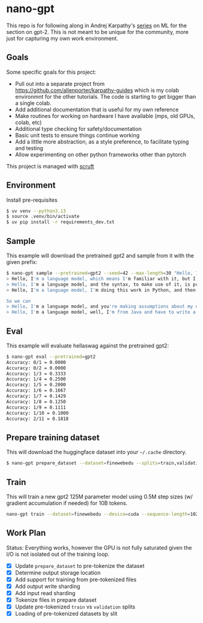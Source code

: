 # nano-gpt

This repo is for following along in Andrej Karpathy's [series](https://www.youtube.com/playlist?list=PLAqhIrjkxbuWI23v9cThsA9GvCAUhRvKZ) on ML for the section on gpt-2. This is
not meant to be unique for the community, more just for capturing my own
work environment.

## Goals

Some specific goals for this project:

- Pull out into a separate project from https://github.com/allenporter/karpathy-guides which is my colab environmnt for the other tutorials. The code is starting to get bigger than a single colab.
- Add additional documentation that is useful for my own reference
- Make routines for working on hardware I have available (mps, old GPUs, colab, etc)
- Additional type checking for safety/documentation
- Basic unit tests to ensure things continue working
- Add a little more abstraction, as a style preference, to facilitate typing and testing
- Allow experimenting on other python frameworks other than pytorch

This project is managed with [scruft](https://github.com/allenporter/scruft)

## Environment

Install pre-requisites

```bash
$ uv venv --python3.13
$ source .venv/bin/activate
$ uv pip install -r requirements_dev.txt
```

## Sample

This example will download the pretrained gpt2 and sample from it with the given prefix:

```bash
$ nano-gpt sample --pretrained=gpt2 --seed=42 --max-length=30 "Hello, I'm a language model,"
> Hello, I'm a language model, which means I'm familiar with it, but I'm not fluent in that. Well, with that said,
> Hello, I'm a language model, and the syntax, to make use of it, is pretty good. So why do you have that and not
> Hello, I'm a language model, I'm doing this work in Python, and then I'm writing code for Haskell.

So we can
> Hello, I'm a language model, and you're making assumptions about my use of them. I'm not a natural language learner. I'm
> Hello, I'm a language model, well, I'm from Java and have to write a programming language for it. I have my own vocabulary because
```

## Eval

This example will evaluate hellaswag against the pretrained gpt2:

```bash
$ nano-gpt eval --pretrained=gpt2
Accuracy: 0/1 = 0.0000
Accuracy: 0/2 = 0.0000
Accuracy: 1/3 = 0.3333
Accuracy: 1/4 = 0.2500
Accuracy: 1/5 = 0.2000
Accuracy: 1/6 = 0.1667
Accuracy: 1/7 = 0.1429
Accuracy: 1/8 = 0.1250
Accuracy: 1/9 = 0.1111
Accuracy: 1/10 = 0.1000
Accuracy: 2/11 = 0.1818
```

## Prepare training dataset

This will download the huggingface dataset into your `~/.cache` directory.

```bash
$ nano-gpt prepare_dataset --dataset=finewebedu --splits=train,validation
```

## Train

This will train a new gpt2 125M parameter model using 0.5M step sizes
(w/ gradient accumulation if needed) for 10B tokens.

```bash
nano-gpt train --dataset=finewebedu --device=cuda --sequence-length=1024 --micro-batch-size=16 
```

## Work Plan

Status: Everything works, however the GPU is not fully saturated given the I/O
  is not isolated out of the training loop.

- [x] Update `prepare_dataset` to pre-tokenize the dataset
- [x] Determine output storage location
- [x] Add support for training from pre-tokenized files
- [x] Add output write sharding
- [x] Add input read sharding
- [x] Tokenize files in prepare dataset
- [x] Update pre-tokenized `train` vs `validation` splits
- [x] Loading of pre-tokenized datasets by slit
